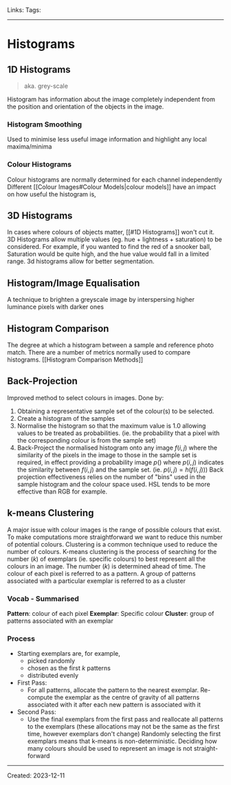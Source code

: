 Links: 
Tags:
___
# Histograms
## 1D Histograms
> aka. grey-scale

Histogram has information about the image completely independent from the position and orientation of the objects in the image. 
### Histogram Smoothing
Used to minimise less useful image information and highlight any local maxima/minima

### Colour Histograms
Colour histograms are normally determined for each channel independently
Different [[Colour Images#Colour Models|colour models]] have an impact on how useful the histogram is, 

## 3D Histograms
In cases where colours of objects matter, [[#1D Histograms]] won't cut it. 3D Histograms allow multiple values (eg. hue + lightness + saturation) to be considered. For example, if you wanted to find the red of a snooker ball, Saturation would be quite high, and the hue value would fall in a limited range. 3d histograms allow for better segmentation.

## Histogram/Image Equalisation
A technique to brighten a greyscale image by interspersing higher luminance pixels with darker ones

## Histogram Comparison
The degree at which a histogram between a sample and reference photo match. There are a number of metrics normally used to compare histograms.
[[Histogram Comparison Methods]]


## Back-Projection
Improved method to select colours in images.
Done by:
1. Obtaining a representative sample set of the colour(s) to be selected.
2. Create a histogram of the samples
3. Normalise the histogram so that the maximum value is 1.0 allowing values to be treated as probabilities. (ie. the probability that a pixel with the corresponding colour is from the sample set)
4. Back-Project the normalised histogram onto any image $f(i,j)$ where the similarity of the pixels in the image to those in the sample set is required, in effect providing a probability image $p()$ where $p(i,j)$ indicates the similarity between $f(i,j)$ and the sample set. (ie. $p(i,j) = h(f(i,j))$)
Back projection effectiveness relies on the number of "bins" used in the sample histogram and the colour space used. HSL tends to be more effective than RGB for example. 

## k-means Clustering
A major issue with colour images is the range of possible colours that exist. To make computations more straightforward we want to reduce this number of potential colours. Clustering is a common technique used to reduce the number of colours. 
K-means clustering is the process of searching for the number ($k$) of exemplars (ie. specific colours) to best represent all the colours in an image. The number ($k$) is determined ahead of time. The colour of each pixel is referred to as a pattern. A group of patterns associated with a particular exemplar is referred to as a cluster

### Vocab - Summarised
**Pattern**: colour of each pixel
**Exemplar**: Specific colour
**Cluster**: group of patterns associated with an exemplar

### Process
- Starting exemplars are, for example,
	- picked randomly
	- chosen as the first $k$ patterns
	- distributed evenly
- First Pass:
	- For all patterns, allocate the pattern to the nearest exemplar. Re-compute the exemplar as the centre of gravity of all patterns associated with it after each new pattern is associated with it
- Second Pass:
	- Use the final exemplars from the first pass and reallocate all patterns to the exemplars (these allocations may not be the same as the first time, however exemplars don't change)
Randomly selecting the first exemplars means that k-means is non-deterministic.
Deciding how many colours should be used to represent an image is not straight-forward


___
Created: 2023-12-11

